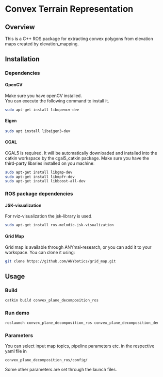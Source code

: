 # Convex Terrain Representation #

## Overview
This is a C++ ROS package for extracting convex polygons from elevation maps created by elevation_mapping.  

## Installation

### Dependencies

#### OpenCV
Make sure you have openCV installed.  
You can execute the following command to install it.
```bash
sudo apt-get install libopencv-dev
```

#### Eigen
```bash
sudo apt install libeigen3-dev
```

#### CGAL
CGAL5 is required. It will be automatically downloaded and installed into the catkin workspace by the cgal5_catkin package.
Make sure you have the third-party libaries installed on you machine:
```bash
sudo apt-get install libgmp-dev
sudo apt-get install libmpfr-dev
sudo apt-get install libboost-all-dev
```

### ROS package dependencies

#### JSK-visualization
For rviz-visualization the jsk-library is used.
```bash
sudo apt-get install ros-melodic-jsk-visualization
```

#### Grid Map
Grid map is available through ANYmal-research, or you can add it to your workspace. You can clone it using:
```bash
git clone https://github.com/ANYbotics/grid_map.git
```

## Usage
### Build
```bash
catkin build convex_plane_decomposition_ros
```
### Run demo
```bash
roslaunch convex_plane_decomposition_ros convex_plane_decomposition_demo.launch
```

### Parameters
You can select input map topics, pipeline parameters etc. in the respective yaml file in
```bash
convex_plane_decomposition_ros/config/
```
Some other parameters are set through the launch files.